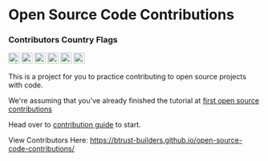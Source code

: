 # Open Source Code Contributions

### Contributors Country Flags
<kbd><img title="Nigeria" alt="Nigeria" src="https://cdn.statically.io/gh/hjnilsson/country-flags/master/svg/ng.svg" width="22"></kbd>
<kbd><img title="Uganda" alt="Uganda" src="https://cdn.statically.io/gh/hjnilsson/country-flags/master/svg/ug.svg" width="22"></kbd>
<kbd><img title="Kenya"   alt="Kenya flag"   src="https://cdn.statically.io/gh/hjnilsson/country-flags/master/svg/ke.svg" width="22"></kbd>
<kbd><img title="Benin"   alt="Benin"   src="https://cdn.statically.io/gh/hjnilsson/country-flags/master/svg/bj.svg" width="22"></kbd>
<kbd><img title="Brazil"   alt="Brazil"   src="https://cdn.statically.io/gh/hjnilsson/country-flags/master/svg/br.svg" width="22"></kbd>
<kbd><img title="Tanzania" alt="Tanzania flag" src="https://cdn.statically.io/gh/hjnilsson/country-flags/master/svg/tz.svg" width="22"></kbd>


This is a project for you to practice contributing to open source projects with code.

We're assuming that you've already finished the tutorial at [first open source contributions](https://github.com/btrust-builders/first-open-source-contributions)

Head over to [contribution guide](https://github.com/btrust-builders/open-source-code-contributions/blob/main/docs/CONTRIBUTING.md) to start.

View Contributors Here: https://btrust-builders.github.io/open-source-code-contributions/
